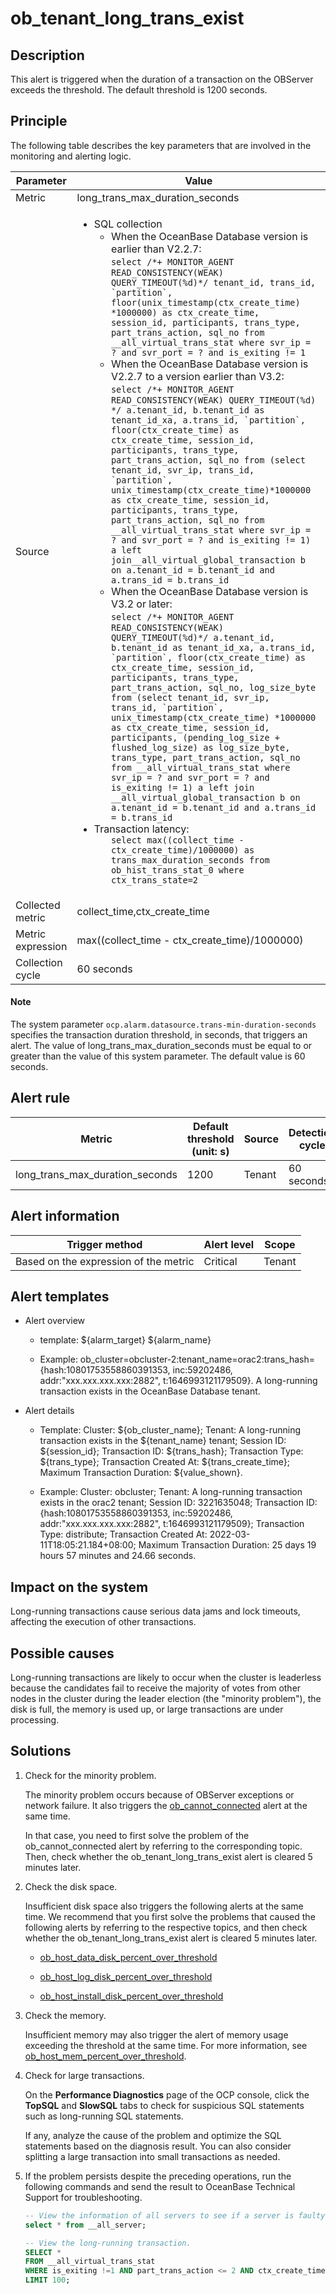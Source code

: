 ob_tenant_long_trans_exist
===============================================

Description
--------------------------------

This alert is triggered when the duration of a transaction on the OBServer exceeds the threshold. The default threshold is 1200 seconds.

Principle
------------------------------

The following table describes the key parameters that are involved in the monitoring and alerting logic.

|     Parameter     |                                                                                                                                                                                                                                                                                                                                                                                                                                                                                                                                                                                                                                                                                                                                                                                                                                                                                                                                                                                                                                                                                                                                                                                                                                                        Value                                                                                                                                                                                                                                                                                                                                                                                                                                                                                                                                                                                                                                                                                                                                                                                                                                                                                                                                                                                                                                                                                                                                                                                                                                                        |
|-------------------|---------------------------------------------------------------------------------------------------------------------------------------------------------------------------------------------------------------------------------------------------------------------------------------------------------------------------------------------------------------------------------------------------------------------------------------------------------------------------------------------------------------------------------------------------------------------------------------------------------------------------------------------------------------------------------------------------------------------------------------------------------------------------------------------------------------------------------------------------------------------------------------------------------------------------------------------------------------------------------------------------------------------------------------------------------------------------------------------------------------------------------------------------------------------------------------------------------------------------------------------------------------------------------------------------------------------------------------------------------------------------------------------------------------------------------------------------------------------------------------------------------------------------------------------------------------------------------------------------------------------------------------------------------------------------------------------------------------------------------------------------------------------------------------------------------------------------------------------------------------------------------------------------------------------------------------------------------------------------------------------------------------------------------------------------------------------------------------------------------------------------------------------------------------------------------------------------------------------------------------------------------------------------------------------------------------------------------------------------------------------------------------------------------------------------------------------------------------------------------------------------------------------|
| Metric            | long_trans_max_duration_seconds   |
| Source            | <ul><li> SQL collection <ul><li> When the OceanBase Database version is earlier than V2.2.7: <br>```select /*+ MONITOR_AGENT READ_CONSISTENCY(WEAK) QUERY_TIMEOUT(%d)*/ tenant_id, trans_id, `partition`, floor(unix_timestamp(ctx_create_time) *1000000) as ctx_create_time, session_id, participants, trans_type, part_trans_action, sql_no from __all_virtual_trans_stat where svr_ip = ? and svr_port = ? and is_exiting != 1```   </li><li> When the OceanBase Database version is V2.2.7 to a version earlier than V3.2:<br> ```select /*+ MONITOR_AGENT READ_CONSISTENCY(WEAK) QUERY_TIMEOUT(%d) */ a.tenant_id, b.tenant_id as tenant_id_xa, a.trans_id, `partition`, floor(ctx_create_time) as ctx_create_time, session_id, participants, trans_type, part_trans_action, sql_no from (select tenant_id, svr_ip, trans_id, `partition`, unix_timestamp(ctx_create_time)*1000000 as ctx_create_time, session_id, participants, trans_type, part_trans_action, sql_no from __all_virtual_trans_stat where svr_ip = ? and svr_port = ? and is_exiting != 1) a left join__all_virtual_global_transaction b on a.tenant_id = b.tenant_id and a.trans_id = b.trans_id```   </li><li> When the OceanBase Database version is V3.2 or later: <br>```select /*+ MONITOR_AGENT READ_CONSISTENCY(WEAK) QUERY_TIMEOUT(%d)*/ a.tenant_id, b.tenant_id as tenant_id_xa, a.trans_id, `partition`, floor(ctx_create_time) as ctx_create_time, session_id, participants, trans_type, part_trans_action, sql_no, log_size_byte from (select tenant_id, svr_ip, trans_id, `partition`, unix_timestamp(ctx_create_time) *1000000 as ctx_create_time, session_id, participants, (pending_log_size + flushed_log_size) as log_size_byte, trans_type, part_trans_action, sql_no from __all_virtual_trans_stat where svr_ip = ? and svr_port = ? and is_exiting != 1) a left join __all_virtual_global_transaction b on a.tenant_id = b.tenant_id and a.trans_id = b.trans_id```</li></ul></li>     <li> Transaction latency: <ul>```select max((collect_time - ctx_create_time)/1000000) as trans_max_duration_seconds from ob_hist_trans_stat_0 where ctx_trans_state=2``` </ul></li></ul>   |
| Collected metric  | collect_time,ctx_create_time   |
| Metric expression | max((collect_time - ctx_create_time)/1000000)    |
| Collection cycle  | 60 seconds   |

  <main id="notice" type='explain'>
    <h4>Note</h4>
    <p>The system parameter <code>ocp.alarm.datasource.trans-min-duration-seconds</code> specifies the transaction duration threshold, in seconds, that triggers an alert. The value of long_trans_max_duration_seconds must be equal to or greater than the value of this system parameter. The default value is 60 seconds.</p>
  </main>

**Alert rule**
-----------------------------------

|             Metric              | Default threshold (unit: s) | Source | Detection cycle | Time before clearance |
|---------------------------------|-----------------------------|--------|-----------------|-----------------------|
| long_trans_max_duration_seconds | 1200                        | Tenant | 60 seconds      | 5 minutes             |

**Alert information**
------------------------------------------

|            Trigger method             | Alert level | Scope  |
|---------------------------------------|-------------|--------|
| Based on the expression of the metric | Critical    | Tenant |

**Alert templates**
----------------------------------------

* Alert overview

  * template: \${alarm_target} \${alarm_name}

  * Example: ob_cluster=obcluster-2:tenant_name=orac2:trans_hash={hash:10801753558860391353, inc:59202486, addr:"xxx.xxx.xxx.xxx:2882", t:1646993121179509}. A long-running transaction exists in the OceanBase Database tenant.

* Alert details

  * Template: Cluster: \${ob_cluster_name}; Tenant: A long-running transaction exists in the \${tenant_name} tenant; Session ID: \${session_id}; Transaction ID: \${trans_hash}; Transaction Type: \${trans_type}; Transaction Created At: \${trans_create_time}; Maximum Transaction Duration: \${value_shown}.

  * Example: Cluster: obcluster; Tenant: A long-running transaction exists in the orac2 tenant; Session ID: 3221635048; Transaction ID: {hash:10801753558860391353, inc:59202486, addr:"xxx.xxx.xxx.xxx:2882", t:1646993121179509}; Transaction Type: distribute; Transaction Created At: 2022-03-11T18:05:21.184+08:00; Maximum Transaction Duration: 25 days 19 hours 57 minutes and 24.66 seconds.

**Impact on the system**
---------------------------------------------

Long-running transactions cause serious data jams and lock timeouts, affecting the execution of other transactions.

**Possible causes**
----------------------------------------

Long-running transactions are likely to occur when the cluster is leaderless because the candidates fail to receive the majority of votes from other nodes in the cluster during the leader election (the "minority problem"), the disk is full, the memory is used up, or large transactions are under processing.

**Solutions**
----------------------------------

1. Check for the minority problem.

   The minority problem occurs because of OBServer exceptions or network failure. It also triggers the [ob_cannot_connected](../2.ob-alert/1.ob_cannot_connected.md) alert at the same time.

   In that case, you need to first solve the problem of the ob_cannot_connected alert by referring to the corresponding topic. Then, check whether the ob_tenant_long_trans_exist alert is cleared 5 minutes later.

2. Check the disk space.

   Insufficient disk space also triggers the following alerts at the same time. We recommend that you first solve the problems that caused the following alerts by referring to the respective topics, and then check whether the ob_tenant_long_trans_exist alert is cleared 5 minutes later.
   * [ob_host_data_disk_percent_over_threshold](35.ob_host_data_disk_percent_over_threshold.md)

   * [ob_host_log_disk_percent_over_threshold](36.ob_host_log_disk_percent_over_threshold.md)

   * [ob_host_install_disk_percent_over_threshold](37.ob_host_install_disk_percent_over_threshold.md)

3. Check the memory.

   Insufficient memory may also trigger the alert of memory usage exceeding the threshold at the same time. For more information, see [ob_host_mem_percent_over_threshold](../3.application-alert/3.ob_host_mem_percent_over_threshold.md).

4. Check for large transactions.

   On the **Performance Diagnostics** page of the OCP console, click the **TopSQL** and **SlowSQL** tabs to check for suspicious SQL statements such as long-running SQL statements.

   If any, analyze the cause of the problem and optimize the SQL statements based on the diagnosis result. You can also consider splitting a large transaction into small transactions as needed.

5. If the problem persists despite the preceding operations, run the following commands and send the result to OceanBase Technical Support for troubleshooting.

   ```sql
   -- View the information of all servers to see if a server is faulty.
   select * from __all_server;
   
   -- View the long-running transaction.
   SELECT *
   FROM __all_virtual_trans_stat
   WHERE is_exiting !=1 AND part_trans_action <= 2 AND ctx_create_time < DATE_SUB(NOW(), INTERVAL 1200 SECOND)
   LIMIT 100;
   ```
